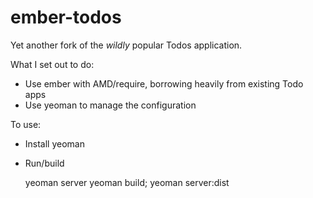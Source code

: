 ember-todos
===========

Yet another fork of the *wildly* popular Todos application.

What I set out to do:
* Use ember with AMD/require, borrowing heavily from existing Todo apps
* Use yeoman to manage the configuration

To use:
* Install yeoman
* Run/build
    
    yeoman server
    yeoman build; yeoman server:dist

